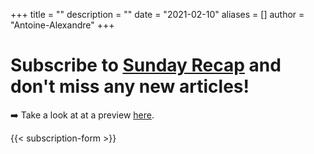 +++
title = ""
description = ""
date = "2021-02-10"
aliases = []
author = "Antoine-Alexandre"
+++

# Subscribe to [Sunday Recap]() and don't miss any new articles!

➡️ Take a look at at a preview [here](https://sh1.sendinblue.com/ade290x18lpfe.html?t=1661073565).

{{< subscription-form >}}